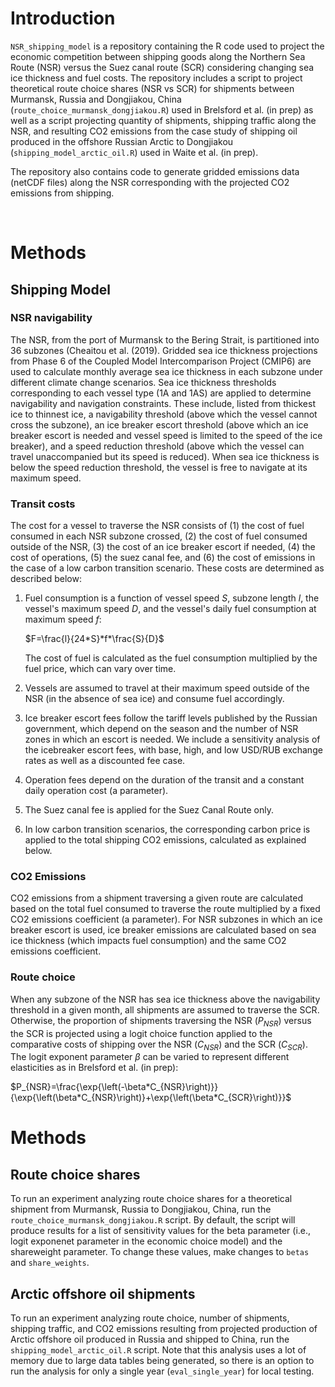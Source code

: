 <!-------------------------->
<!-------------------------->
# <a name="Introduction"></a>Introduction
<!-------------------------->
<!-------------------------->

`NSR_shipping_model` is a repository containing the R code used to project the economic competition between shipping goods along the Northern Sea Route (NSR) versus the Suez canal route (SCR) considering changing sea ice thickness and fuel costs. The repository includes a script to project theoretical route choice shares (NSR vs SCR) for shipments between Murmansk, Russia and Dongjiakou, China (`route_choice_murmansk_dongjiakou.R`) used in Brelsford et al. (in prep) as well as a script projecting quantity of shipments, shipping traffic along the NSR, and resulting CO2 emissions from the case study of shipping oil produced in the offshore Russian Arctic to Dongjiakou (`shipping_model_arctic_oil.R`) used in Waite et al. (in prep). 


The repository also contains code to generate gridded emissions data (netCDF files) along the NSR corresponding with the projected CO2 emissions from shipping.

<br>

<!-------------------------->
<!-------------------------->
# <a name="Methods"></a>Methods
<!-------------------------->
<!-------------------------->

## Shipping Model

### NSR navigability
The NSR, from the port of Murmansk to the Bering Strait, is partitioned into 36 subzones (Cheaitou et al. (2019). Gridded sea ice thickness projections from Phase 6 of the Coupled Model Intercomparison Project (CMIP6) are used to calculate monthly average sea ice thickness in each subzone under different climate change scenarios. Sea ice thickness thresholds corresponding to each vessel type (1A and 1AS) are applied to determine navigability and navigation constraints. These include, listed from thickest ice to thinnest ice, a navigability threshold (above which the vessel cannot cross the subzone), an ice breaker escort threshold (above which an ice breaker escort is needed and vessel speed is limited to the speed of the ice breaker), and a speed reduction threshold (above which the vessel can travel unaccompanied but its speed is reduced). When sea ice thickness is below the speed reduction threshold, the vessel is free to navigate at its maximum speed.

### Transit costs
The cost for a vessel to traverse the NSR consists of (1) the cost of fuel consumed in each NSR subzone crossed, (2) the cost of fuel consumed outside of the NSR, (3) the cost of an ice breaker escort if needed, (4) the cost of operations, (5) the suez canal fee, and (6) the cost of emissions in the case of a low carbon transition scenario. These costs are determined as described below:
1. Fuel consumption is a function of vessel speed $`S`$, subzone length $`l`$, the vessel's maximum speed $`D`$, and the vessel's daily fuel consumption at maximum speed $`f`$:
   
   $`F=\frac{l}{24*S}*f*\frac{S}{D}`$

   The cost of fuel is calculated as the fuel consumption multiplied by the fuel price, which can vary over time.
   
3. Vessels are assumed to travel at their maximum speed outside of the NSR (in the absence of sea ice) and consume fuel accordingly.
4. Ice breaker escort fees follow the tariff levels published by the Russian government, which depend on the season and the number of NSR zones in which an escort is needed. We include a sensitivity analysis of the icebreaker escort fees, with base, high, and low USD/RUB exchange rates as well as a discounted fee case.
5. Operation fees depend on the duration of the transit and a constant daily operation cost (a parameter).
6. The Suez canal fee is applied for the Suez Canal Route only.
7. In low carbon transition scenarios, the corresponding carbon price is applied to the total shipping CO2 emissions, calculated as explained below.

### CO2 Emissions
CO2 emissions from a shipment traversing a given route are calculated based on the total fuel consumed to traverse the route multiplied by a fixed CO2 emissions coefficient (a parameter). For NSR subzones in which an ice breaker escort is used, ice breaker emissions are calculated based on sea ice thickness (which impacts fuel consumption) and the same CO2 emissions coefficient.

### Route choice
When any subzone of the NSR has sea ice thickness above the navigability threshold in a given month, all shipments are assumed to traverse the SCR. Otherwise, the proportion of shipments traversing the NSR ($`P_{NSR}`$) versus the SCR is projected using a logit choice function applied to the comparative costs of shipping over the NSR ($`C_{NSR}`$) and the SCR ($`C_{SCR}`$). The logit exponent parameter $`\beta`$ can be varied to represent different elasticities as in Brelsford et al. (in prep):

$`P_{NSR}=\frac{\exp{\left(-\beta*C_{NSR}\right)}}{\exp{\left(\beta*C_{NSR}\right)}+\exp{\left(\beta*C_{SCR}\right)}}`$

<!-------------------------->
<!-------------------------->
# <a name="How to run experiments"></a>Methods
<!-------------------------->
<!-------------------------->

## Route choice shares
To run an experiment analyzing route choice shares for a theoretical shipment from Murmansk, Russia to Dongjiakou, China, run the `route_choice_murmansk_dongjiakou.R` script. By default, the script will produce results for a list of sensitivity values for the beta parameter (i.e., logit exponenet parameter in the economic choice model) and the shareweight parameter. To change these values, make changes to `betas` and `share_weights`.

## Arctic offshore oil shipments
To run an experiment analyzing route choice, number of shipments, shipping traffic, and CO2 emissions resulting from projected production of Arctic offshore oil produced in Russia and shipped to China, run the `shipping_model_arctic_oil.R` script. Note that this analysis uses a lot of memory due to large data tables being generated, so there is an option to run the analysis for only a single year (`eval_single_year`) for local testing.
